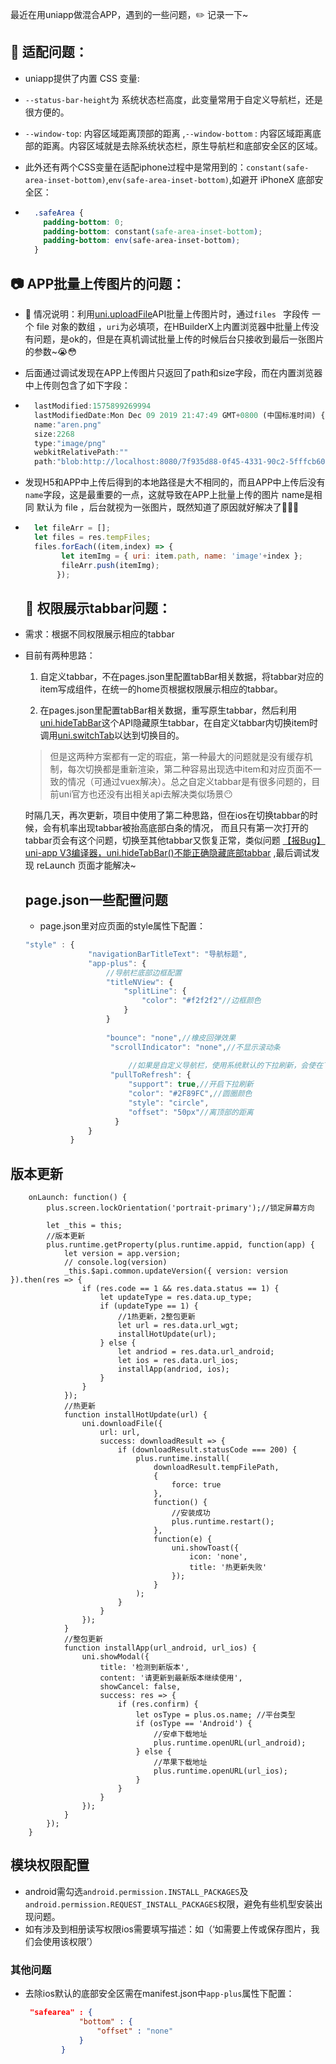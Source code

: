 最近在用uniapp做混合APP，遇到的一些问题，:pencil2: 记录一下~

## :iphone: 适配问题：

* uniapp提供了内置 CSS 变量:

* ` --status-bar-height `为 系统状态栏高度，此变量常用于自定义导航栏，还是很方便的。

* ` --window-top `: 内容区域距离顶部的距离 ,` --window-bottom ` : 内容区域距离底部的距离。内容区域就是去除系统状态栏，原生导航栏和底部安全区的区域。

* 此外还有两个CSS变量在适配iphone过程中是常用到的：`constant(safe-area-inset-bottom)`,`env(safe-area-inset-bottom)`,如避开 iPhoneX  底部安全区：

* ```css
    .safeArea {  
      padding-bottom: 0;  
      padding-bottom: constant(safe-area-inset-bottom);  
      padding-bottom: env(safe-area-inset-bottom);  
    }  
    ```

## :camera: APP批量上传图片的问题：

* :triangular_flag_on_post: 情况说明：利用[uni.uploadFile](https://uniapp.dcloud.io/api/request/network-file?id=uploadfile)API批量上传图片时，通过` files  ` 字段传 一个 file 对象的数组 ，`uri`为必填项，在HBuilderX上内置浏览器中批量上传没有问题，是ok的，但是在真机调试批量上传的时候后台只接收到最后一张图片的参数~:sob::flushed: 

* 后面通过调试发现在APP上传图片只返回了path和size字段，而在内置浏览器中上传则包含了如下字段：

* ```javascript
    lastModified:1575899269994
    lastModifiedDate:Mon Dec 09 2019 21:47:49 GMT+0800 (中国标准时间) {}
    name:"aren.png"
    size:2268
    type:"image/png"
    webkitRelativePath:""
    path:"blob:http://localhost:8080/7f935d88-0f45-4331-90c2-5fffcb60439b"
    ```

* 发现H5和APP中上传后得到的本地路径是大不相同的，而且APP中上传后没有`name`字段，这是最重要的一点，这就导致在APP上批量上传的图片 name是相同 默认为 file ，后台就视为一张图片，既然知道了原因就好解决了:tada::tada::tada:  

* ```javascript
    let fileArr = [];
    let files = res.tempFiles;
    files.forEach((item,index) => {
          let itemImg = { uri: item.path, name: 'image'+index };
          fileArr.push(itemImg);
         });
    ```

    ## :key: 权限展示tabbar问题：
    
* 需求：根据不同权限展示相应的tabbar
  
* 目前有两种思路：
  
  1. 自定义tabbar，不在pages.json里配置tabBar相关数据，将tabbar对应的item写成组件，在统一的home页根据权限展示相应的tabbar。
  
  2. 在pages.json里配置tabBar相关数据，重写原生tabbar，然后利用[uni.hideTabBar](https://uniapp.dcloud.io/api/ui/tabbar?id=hidetabbar)这个API隐藏原生tabbar，在自定义tabbar内切换item时调用[uni.switchTab](https://uniapp.dcloud.io/api/router?id=switchtab)以达到切换目的。
  
      
  
  >  但是这两种方案都有一定的瑕疵，第一种最大的问题就是没有缓存机制，每次切换都是重新渲染，第二种容易出现选中item和对应页面不一致的情况（可通过vuex解决）。总之自定义tabbar是有很多问题的，目前uni官方也还没有出相关api去解决类似场景:no_mouth:    
  
  ​	时隔几天，再次更新，项目中使用了第二种思路，但在ios在切换tabbar的时候，会有机率出现tabbar被抬高底部白条的情况， 而且只有第一次打开的tabbar页会有这个问题，切换至其他tabbar又恢复正常，类似问题 [【报Bug】uni-app V3编译器，uni.hideTabBar()不能正确隐藏底部tabbar](https://ask.dcloud.net.cn/question/95796)  ,最后调试发现 reLaunch 页面才能解决~
  
  ## page.json一些配置问题
  
  * page.json里对应页面的style属性下配置：
  
  ``` javascript
  "style" : {
                "navigationBarTitleText": "导航标题",
                "app-plus": {
                    //导航栏底部边框配置
                    "titleNView": {
                        "splitLine": {
                            "color": "#f2f2f2"//边框颜色
                        }
                    }
                    
                    "bounce": "none",//橡皮回弹效果
                     "scrollIndicator": "none",//不显示滚动条
                         
                         //如果是自定义导航栏，使用系统默认的下拉刷新，会使在下拉过程中导航栏一起被拉下来，因为默认使用的是default刷新样式，这时需要使用circle刷新样式才不会出现问题，需要在对应页面下配置：
                     "pullToRefresh": {
                         "support": true,//开启下拉刷新
                         "color": "#2F89FC",//圆圈颜色
                         "style": "circle",
                         "offset": "50px"//离顶部的距离
                      }
                }
            }
  ```

## 版本更新
```
    onLaunch: function() {
        plus.screen.lockOrientation('portrait-primary');//锁定屏幕方向
        
        let _this = this;
        //版本更新
        plus.runtime.getProperty(plus.runtime.appid, function(app) {
            let version = app.version;
            // console.log(version)
            _this.$api.common.updateVersion({ version: version }).then(res => {
                if (res.code == 1 && res.data.status == 1) {
                    let updateType = res.data.up_type;
                    if (updateType == 1) {
                        //1热更新，2整包更新
                        let url = res.data.url_wgt;
                        installHotUpdate(url);
                    } else {
                        let andriod = res.data.url_android;
                        let ios = res.data.url_ios;
                        installApp(andriod, ios);
                    }
                }
            });
            //热更新
            function installHotUpdate(url) {
                uni.downloadFile({
                    url: url,
                    success: downloadResult => {
                        if (downloadResult.statusCode === 200) {
                            plus.runtime.install(
                                downloadResult.tempFilePath,
                                {
                                    force: true
                                },
                                function() {
                                    //安装成功
                                    plus.runtime.restart();
                                },
                                function(e) {
                                    uni.showToast({
                                        icon: 'none',
                                        title: '热更新失败'
                                    });
                                }
                            );
                        }
                    }
                });
            }
            //整包更新
            function installApp(url_android, url_ios) {
                uni.showModal({
                    title: '检测到新版本',
                    content: '请更新到最新版本继续使用',
                    showCancel: false,
                    success: res => {
                        if (res.confirm) {
                            let osType = plus.os.name; //平台类型
                            if (osType == 'Android') {
                                //安卓下载地址
                                plus.runtime.openURL(url_android);
                            } else {
                                //苹果下载地址
                                plus.runtime.openURL(url_ios);
                            }
                        }
                    }
                });
            }
        });
    }
```

## 模块权限配置

* android需勾选`android.permission.INSTALL_PACKAGES`及`android.permission.REQUEST_INSTALL_PACKAGES`权限，避免有些机型安装出现问题。
* 如有涉及到相册读写权限ios需要填写描述：如（‘如需要上传或保存图片，我们会使用该权限’）

### 其他问题

* 去除ios默认的底部安全区需在manifest.json中`app-plus`属性下配置：

    ```json
     "safearea" : {
                "bottom" : {
                    "offset" : "none"
                }
            }
    ```

    

